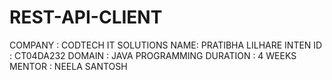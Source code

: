 # REST-API-CLIENT
COMPANY : CODTECH IT SOLUTIONS
NAME: PRATIBHA LILHARE
INTEN ID : CT04DA232
DOMAIN : JAVA PROGRAMMING
DURATION : 4 WEEKS
MENTOR : NEELA SANTOSH
